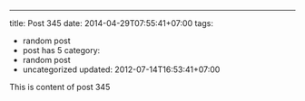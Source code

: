 ---
title: Post 345
date: 2014-04-29T07:55:41+07:00
tags:
  - random post
  - post has 5
category:
  - random post
  - uncategorized
updated: 2012-07-14T16:53:41+07:00

This is content of post 345